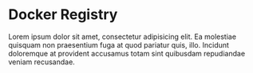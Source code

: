 # Docker Registry

Lorem ipsum dolor sit amet, consectetur adipisicing elit. Ea molestiae quisquam
non praesentium fuga at quod pariatur quis, illo. Incidunt doloremque at
provident accusamus totam sint quibusdam repudiandae veniam recusandae.
